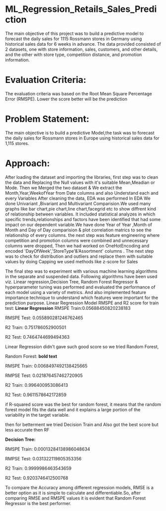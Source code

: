 # ML_Regression_Retails_Sales_Prediction

The main objective of this project was to build a predictive model to forecast the daily sales for 1115 Rossmann stores in Germany using historical sales data for 6 weeks in advance. The data provided consisted of 2 datasets, one with store information, sales, customers, and other details, and the other with store type, competition distance, and promotion information. 
# **Evaluation Criteria:**
The evaluation criteria was based on the Root Mean Square Percentage Error (RMSPE). Lower the score better will be the prediction

# **Problem Statement**:
The main objective is to build a predictive Model,the task was to forecast the daily sales for Rossmann stores in Europe using historical sales data for 1,115 stores.

# **Approach:**
After loading the dataset and importing the libraries, first step was to clean the data and Replacing the Null values with it's suitable Mean,Meadian or Mode.
Then we Merged the two dataset & We extract the Month,Year,WeekofYear from Date columns and also Understand each and every Variables After cleaning the data, EDA was performed In EDA We done Univariant ,Bivariant and Multivariant Comparision.We used many graphs like bar chart,pie chart,line chart,facegrid etc to show diffrent kind of relationship between variables.
It included statistical analyzes in which specific trends,relationships and factors have been identified that had some impact on our dependent variable.We have done Year of Year ,Month of Month and Day of Day comparision & plot correlation matrics to see the relationship of every columns.
the next step was feature engineering where competition and promotion columns were combined and unnecessary columns were dropped,
Then we had worked on OneHotEncoding and encoded 'DayOfWeek','StoreType'&'Assortment' columns . The next step was to check for distribution and outliers and replace them with suitable values by doing Capping we used methods like z-score for Sales

The final step was to experiment with various machine learning algorithms in the separate and suspended data. Following algorithms have been used viz. Linear regression,Decision Tree, Random Forest Regressor & hyperparameter tuning was performed and evaluated the performance of each model using
a variety of metrics. And also implemented feature importance technique to understand which features were important for the prediction purpose.
Linear Regression Model RMSPE and R2 score for train test:
**Linear Regression**
RMSPE Train:0.05688450820238183

RMSPE Test: 0.055890281246762465

R2 Train: 0.751786052900501

R2 Test: 0.7464744699494363

Linear Regression didn't gave such good score so we tried Random Forest,

Random Forest: **bold text**

RMSPE Train: 0.0068497492138425665

RMPSE Test: 0.021876457462720905

R2 Train: 0.996400953086413

R2 Test: 0.9611578642172859

if R-squared score was the best for random forest, it means that the random forest model fits the data well and it explains a large portion of the variability in the target variable.

then for betterment we tried Decision Train and Also got the best score but less accurate then RF

**Decision Tree:**

RMSPE Train: 0.00013284138986048634

RMPSE Test: 0.031322119805353356

R2 Train: 0.9999986463543659

R2 Test: 0.9203746412500768

To compare the Accuracy among different regression models, RMSE is a better option as it is simple to calculate and differentiable.So, after comparing RMSE and RMSPE values it is evident that Random Forest Regressor is the best performer. 
